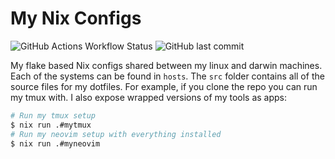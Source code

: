 # My Nix Configs

![GitHub Actions Workflow Status](https://img.shields.io/github/actions/workflow/status/thornycrackers/nix-config/main.yml)
![GitHub last commit](https://img.shields.io/github/last-commit/thornycrackers/nix-config)

My flake based Nix configs shared between my linux and darwin machines.
Each of the systems can be found in `hosts`.
The `src` folder contains all of the source files for my dotfiles.
For example, if you clone the repo you can run my tmux with.
I also expose wrapped versions of my tools as apps:

```bash
# Run my tmux setup
$ nix run .#mytmux
# Run my neovim setup with everything installed
$ nix run .#myneovim
```
